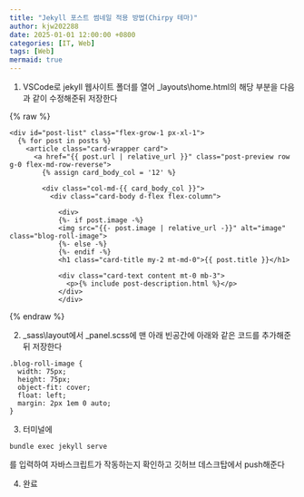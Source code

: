 ```yaml
---
title: "Jekyll 포스트 썸네일 적용 방법(Chirpy 테마)"
author: kjw202288
date: 2025-01-01 12:00:00 +0800
categories: [IT, Web]
tags: [Web]
mermaid: true
---
```


1. VSCode로 jekyll 웹사이트 폴더를 열어 _layouts\home.html의 해당 부분을 다음과 같이 수정해준뒤 저장한다

{% raw %}
```text
<div id="post-list" class="flex-grow-1 px-xl-1">
  {% for post in posts %}
    <article class="card-wrapper card">
      <a href="{{ post.url | relative_url }}" class="post-preview row g-0 flex-md-row-reverse">
        {% assign card_body_col = '12' %}

        <div class="col-md-{{ card_body_col }}">
          <div class="card-body d-flex flex-column">
        
            <div>
            {%- if post.image -%} 
            <img src="{{- post.image | relative_url -}}" alt="image" class="blog-roll-image">
            {%- else -%}
            {%- endif -%}
            <h1 class="card-title my-2 mt-md-0">{{ post.title }}</h1>

            <div class="card-text content mt-0 mb-3">
              <p>{% include post-description.html %}</p>
            </div>
            </div>
```
{% endraw %}

2. _sass\layout에서 _panel.scss에 맨 아래 빈공간에 아래와 같은 코드를 추가해준뒤 저장한다
```text
.blog-roll-image {
  width: 75px;
  height: 75px;
  object-fit: cover;
  float: left;
  margin: 2px 1em 0 auto;
}
```

3. 터미널에
```text
bundle exec jekyll serve
```
를 입력하여 자바스크립트가 작동하는지 확인하고 깃허브 데스크탑에서 push해준다

4. 완료 

